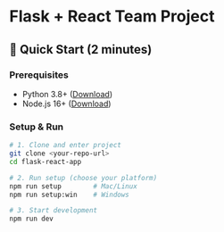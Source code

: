 # Flask + React Team Project

## 🚀 Quick Start (2 minutes)

### Prerequisites
- Python 3.8+ ([Download](https://python.org/downloads/))
- Node.js 16+ ([Download](https://nodejs.org/))

### Setup & Run
```bash
# 1. Clone and enter project
git clone <your-repo-url>
cd flask-react-app

# 2. Run setup (choose your platform)
npm run setup        # Mac/Linux
npm run setup:win    # Windows

# 3. Start development
npm run dev